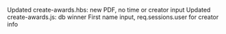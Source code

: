 Updated create-awards.hbs: new PDF, no time or creator input
Updated create-awards.js: db winner First name input, req.sessions.user for creator info
